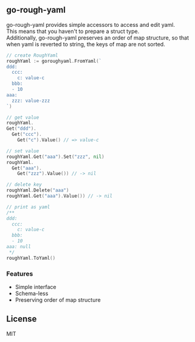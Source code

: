 ## go-rough-yaml

go-rough-yaml provides simple accessors to access and edit yaml.  
This means that you haven't to prepare a struct type.  
Additionally, go-rough-yaml preserves an order of map structure, so that when yaml is reverted to string, the keys of map are not sorted.

```go
// create RoughYaml
roughYaml := goroughyaml.FromYaml(`
ddd:
  ccc:
    c: value-c
  bbb:
  - 10
aaa:
  zzz: value-zzz
`)

// get value
roughYaml.
Get("ddd").
  Get("ccc").
    Get("c").Value() // => value-c

// set value
roughYaml.Get("aaa").Set("zzz", nil)
roughYaml.
  Get("aaa").
    Get("zzz").Value()) // -> nil

// delete key
roughYaml.Delete("aaa")
roughYaml.Get("aaa").Value()) // -> nil

// print as yaml
/**
ddd:
  ccc:
    c: value-c
  bbb:
  - 10
aaa: null
 */
roughYaml.ToYaml()
```

### Features

- Simple interface
- Schema-less
- Preserving order of map structure

## License

MIT